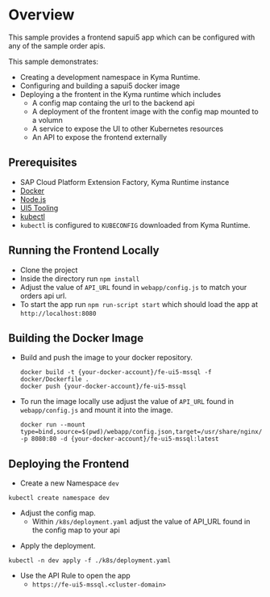 # Overview

This sample provides a frontend sapui5 app which can be configured with any of the sample order apis.

This sample demonstrates:

- Creating a development namespace in Kyma Runtime.
- Configuring and building a sapui5 docker image
- Deploying a the frontent in the Kyma runtime which includes
  - A config map containg the url to the backend api
  - A deployment of the frontent image with the config map mounted to a volumn
  - A service to expose the UI to other Kubernetes resources
  - An API to expose the frontend externally

## Prerequisites

- SAP Cloud Platform Extension Factory, Kyma Runtime instance
- [Docker](https://www.docker.com/)
- [Node.js](https://nodejs.org/en/)
- [UI5 Tooling](https://github.com/SAP/ui5-tooling)
- [kubectl](https://kubernetes.io/docs/tasks/tools/install-kubectl/)
- `kubectl` is configured to `KUBECONFIG` downloaded from Kyma Runtime.

## Running the Frontend Locally

- Clone the project
- Inside the directory run `npm install`
- Adjust the value of `API_URL` found in `webapp/config.js` to match your orders api url.
- To start the app run `npm run-script start` which should load the app at `http://localhost:8080`

## Building the Docker Image

- Build and push the image to your docker repository.

  ```
  docker build -t {your-docker-account}/fe-ui5-mssql -f docker/Dockerfile .
  docker push {your-docker-account}/fe-ui5-mssql
  ```

- To run the image locally use adjust the value of `API_URL` found in `webapp/config.js` and mount it into the image.

  ```
  docker run --mount type=bind,source=$(pwd)/webapp/config.json,target=/usr/share/nginx/html/config.json -p 8080:80 -d {your-docker-account}/fe-ui5-mssql:latest
  ```

## Deploying the Frontend

- Create a new Namespace `dev`

```shell script
kubectl create namespace dev
```

- Adjust the config map.
  - Within `/k8s/deployment.yaml` adjust the value of API_URL found in the config map to your api

* Apply the deployment.

```shell script
kubectl -n dev apply -f ./k8s/deployment.yaml
```

- Use the API Rule to open the app
  - `https://fe-ui5-mssql.<cluster-domain>`
